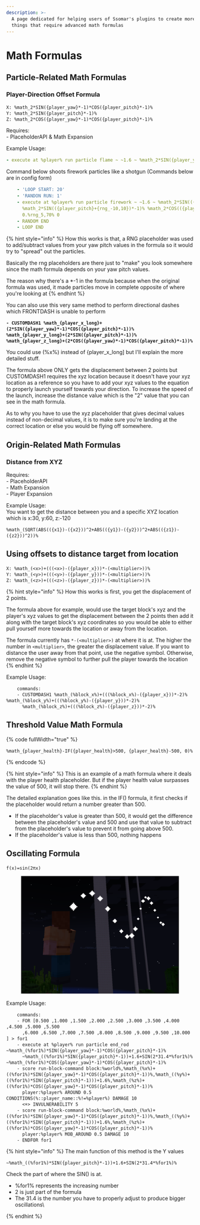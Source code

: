 ```yaml
---
description: >-
  A page dedicated for helping users of Ssomar's plugins to create more complex 
  things that require advanced math formulas
---
```


# Math Formulas

## Particle-Related Math Formulas

### Player-Direction Offset Formula

```
X: %math_2*SIN({player_yaw}*-1)*COS({player_pitch}*-1)%
Y: %math_2*SIN({player_pitch}*-1)%
Z: %math_2*COS({player_yaw}*-1)*COS({player_pitch}*-1)%
```

Requires:\
\- PlaceholderAPI & Math Expansion

Example Usage:&#x20;

```yaml
- execute at %player% run particle flame ~ ~1.6 ~ %math_2*SIN({player_yaw}*-1)*COS({player_pitch}*-1)% %math_2*SIN({player_pitch}*-1)% %math_2*COS({player_yaw}*-1)*COS({player_pitch}*-1)% 0.7 0
```

Command below shoots firework particles like a shotgun (Commands below are in config form)

```yaml
    - 'LOOP START: 20'
    - 'RANDON RUN: 1'
    - execute at %player% run particle firework ~ ~1.6 ~ %math_2*SIN(({player_yaw}+{rng_-10,10})*-1)*COS(({player_pitch}+{rng_-10,10})*-1)%
      %math_2*SIN(({player_pitch}+{rng_-10,10})*-1)% %math_2*COS(({player_yaw}+{rng_-10,10})*-1)*COS(({player_pitch}+{rng_-10,10})*-1)%
      0.%rng_5,70% 0
    - RANDOM END
    - LOOP END
```

{% hint style="info" %}
How this works is that, a RNG placeholder was used to add/subtract values from your yaw pitch values in the formula so it would try to "spread" out the particles.

Basically the rng placeholders are there just to "make" you look somewhere since the math formula depends on your yaw pitch values.

The reason why there's a \*-1 in the formula because when the original formula was used, it made particles move in complete opposite of where you're looking at
{% endhint %}

You can also use this very same method to perform directional dashes which FRONTDASH is unable to perform

<pre data-full-width="true"><code><strong>- CUSTOMDASH1 %math_{player_x_long}+(2*SIN({player_yaw}*-1)*COS({player_pitch}*-1))% 
</strong><strong>%math_{player_y_long}+(2*SIN({player_pitch}*-1))% %math_{player_z_long}+(2*COS({player_yaw}*-1)*COS({player_pitch}*-1))%
</strong></code></pre>

You could use (%x%) instead of {player\_x\_long] but I'll explain the more detailed stuff.

The formula above ONLY gets the displacement between 2 points but CUSTOMDASH1 requires the xyz location because it doesn't have your xyz location as a reference so you have to add your xyz values to the equation to properly launch yourself towards your direction. To increase the speed of the launch, increase the distance value which is the "2" value that you can see in the math formula.

As to why you have to use the xyz placeholder that gives decimal values instead of non-decimal values, it is to make sure you're landing at the correct location or else you would be flying off somewhere.

## Origin-Related Math Formulas

### Distance from XYZ

Requires:\
\- PlaceholderAPI \
&#x20; \- Math Expansion\
&#x20; \- Player Expansion

Example Usage:\
You want to get the distance between you and a specific XYZ location which is x:30, y:60, z:-120

```
%math_(SQRT(ABS(({x1})-({x2}))^2+ABS(({y1})-({y2}))^2+ABS(({z1})-({z2}))^2))%
```



## Using offsets to distance target from location

```
X: %math_(<x>)+(((<x>)-({player_x}))*-(<multiplier>))% 
Y: %math_(<y>)+(((<y>)-({player_y}))*-(<multiplier>))%
Z: %math_(<z>)+(((<z>)-({player_z}))*-(<multiplier>))%
```

{% hint style="info" %}
How this works is first, you get the displacement of 2 points.&#x20;

The formula above for example, would use the target block's xyz and the player's xyz values to get the displacement between the 2 points then add it along with the target block's xyz coordinates so you would be able to either pull yourself more towards the location or away from the location.&#x20;

The formula currently has `*-(<multiplier>)` at where it is at. The higher the number in `<multiplier>`, the greater the displacement value. If you want to distance the user away from that point, use the negative symbol. Otherwise, remove the negative symbol to further pull the player towards the location
{% endhint %}

Example Usage:

```
    commands:
    - CUSTOMDASH1 %math_(%block_x%)+(((%block_x%)-({player_x}))*-2)% %math_(%block_y%)+(((%block_y%)-({player_y}))*-2)%
      %math_(%block_z%)+(((%block_z%)-({player_z}))*-2)%
```

## Threshold Value Math Formula

{% code fullWidth="true" %}
```
%math_{player_health}-IF({player_health}>500, {player_health}-500, 0)%
```
{% endcode %}

{% hint style="info" %}
This is an example of a math formula where it deals with the player health placeholder. But if the player health value surpasses the value of 500, it will stop there.
{% endhint %}

The detailed explanation goes like this. in the IF() formula, it first checks if the placeholder would return a number greater than 500.&#x20;

* If the placeholder's value is greater than 500, it would get the difference between the placeholder's value and 500 and use that value to subtract from the placeholder's value to prevent it from going above 500.
* If the placeholder's value is less than 500, nothing happens



## Oscillating Formula

`f(x)=sin(2πx)`

<figure><img src="../../.gitbook/assets/image (437).png" alt=""><figcaption></figcaption></figure>

Example Usage:

```
    commands:
    - FOR [0.500 ,1.000 ,1.500 ,2.000 ,2.500 ,3.000 ,3.500 ,4.000 ,4.500 ,5.000 ,5.500
      ,6.000 ,6.500 ,7.000 ,7.500 ,8.000 ,8.500 ,9.000 ,9.500 ,10.000 ] > for1
    - execute at %player% run particle end_rod ~%math_(%for1%)*SIN({player_yaw}*-1)*COS({player_pitch}*-1)%
      ~%math_((%for1%)*SIN({player_pitch}*-1))+1.6+SIN(2*31.4*%for1%)% ~%math_(%for1%)*COS({player_yaw}*-1)*COS({player_pitch}*-1)%
    - score run-block-command block:%world%,%math_(%x%)+((%for1%)*SIN({player_yaw}*-1)*COS({player_pitch}*-1))%,%math_((%y%)+((%for1%)*SIN({player_pitch}*-1)))+1.6%,%math_(%z%)+((%for1%)*COS({player_yaw}*-1)*COS({player_pitch}*-1))%
      player:%player% AROUND 0.5 CONDITIONS(%::player_name::%!=%player%) DAMAGE 10
      <+> INVULNERABILITY 5
    - score run-block-command block:%world%,%math_(%x%)+((%for1%)*SIN({player_yaw}*-1)*COS({player_pitch}*-1))%,%math_((%y%)+((%for1%)*SIN({player_pitch}*-1)))+1.6%,%math_(%z%)+((%for1%)*COS({player_yaw}*-1)*COS({player_pitch}*-1))%
      player:%player% MOB_AROUND 0.5 DAMAGE 10
    - ENDFOR for1
```

{% hint style="info" %}
The main function of this method is the Y values

```markup
~%math_((%for1%)*SIN({player_pitch}*-1))+1.6+SIN(2*31.4*%for1%)%
```

Check the part of where the SIN() is at.&#x20;

* %for1% represents the increasing number
* 2 is just part of the formula
* The 31.4 is the number you have to properly adjust to produce bigger oscillations\

{% endhint %}
